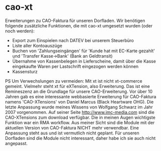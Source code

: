 # cao-xt
Erweiterungen zu CAO-Faktura für unseren Dorfladen.
Wir benötigen folgende zusätzliche Funktionen, die mit cao-xt umgesetzt wurden (oder noch werden):
- Export zum Einspielen nach DATEV bei unserem Steuerbüro
- Liste aller Kontoauszüge
- Buchen von 'Zahlungseingängen' für 'Kunde hat mit EC-Karte gezahlt' und 'Transfer Kasse->Bank' (Bank an Geldtransit)
- Übernahme von Kassenbelegen in Lieferscheine, damit über die Kasse eingekaufte Waren per Lastschrift eingezogen werden können
- Kassensturz


PS
Um Verwechslungen zu vermeiden: Mit xt ist nicht xt-commerce gemeint. Vielmehr steht xt für eXTension, also Erweiterung.
Das ist eine Remineszenz an die Grundlage für unsere CAO-Erweiterung. Vor über 10 Jahren gab es eine interessante webbasierte Erweiterung für CAO-Faktura namens 'CAO-XTensions' von Daniel Marcus (Black Heartware OHG). Die letzte Anpassung wurde meines Wissens von Wolfgang Schwarz im Jahr 2007 vorgenommen. Auf seiner Seite http://www.imc-media.com sind die CAO-XTensions zum download verfügbar. Die in meinen Augen wichtigste Funktion war ein RMA workflow. 
Aus meiner Sicht sind die Module mit der aktuellen Version von CAO-Faktura NICHT mehr verwendbar. Eine Anpassung steht aus und ist vermutlich nicht geplant.
Für unseren Dorfladen sind die Module nicht interessant, daher habe ich sie auch nicht angepasst. 
